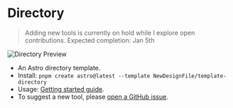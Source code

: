 # Directory
> Adding new tools is currently on hold while I explore open contributions. Expected completion: Jan 5th

![Directory Preview](https://new-ui.com/assets/images/templates/preview-directory.png)

- An Astro directory template.
- Install: `pnpm create astro@latest --template NewDesignFile/template-directory`
- Usage: [Getting started guide](https://new-ui.com/docs/templates/directory).
- To suggest a new tool, please [open a GitHub issue](https://github.com/NewDesignFile/template-directory/issues).
